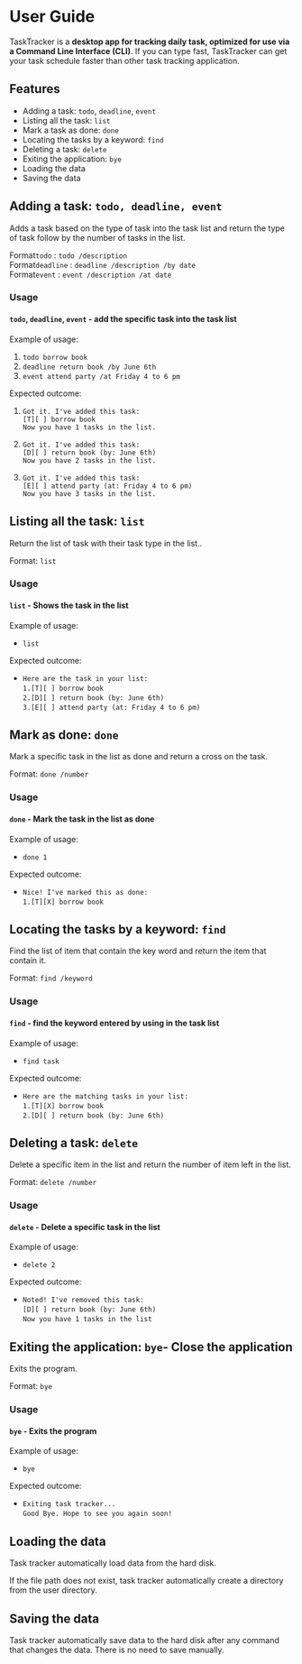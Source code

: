 # User Guide

TaskTracker is a **desktop app for tracking daily task, optimized for use 
via a Command Line Interface (CLI)**. If you can type fast, TaskTracker 
can get your task schedule faster than other task tracking application. 

## Features 
* Adding a task: `todo`, `deadline`, `event`
* Listing all the task: `list`
* Mark a task as done: `done`
* Locating the tasks by a keyword: `find`
* Deleting a task: `delete`
* Exiting the application: `bye`
* Loading the data
* Saving the data

## Adding a task: `todo, deadline, event`
Adds a task based on the type of task into the task list and return 
the type of task follow by the number of tasks in the list.

Format`todo` : `todo /description`\
Format`deadline` : `deadline /description /by date`\
Format`event` : `event /description /at date` 

### Usage

#### `todo`, `deadline`, `event` - add the specific task into the task list

Example of usage:

1. `todo borrow book`
2. `deadline return book /by June 6th`
3. `event attend party /at Friday 4 to 6 pm`

Expected outcome:

1. `Got it. I've added this task:`\
   `[T][ ] borrow book`\
   `Now you have 1 tasks in the list.`


2. `Got it. I've added this task:`\
   `[D][ ] return book (by: June 6th)`\
   `Now you have 2 tasks in the list.`


3. `Got it. I've added this task:`\
   `[E][ ] attend party (at: Friday 4 to 6 pm)`\
   `Now you have 3 tasks in the list.`

## Listing all the task: `list`
Return the list of task with their task type in the list..

Format: `list`

### Usage
#### `list` - Shows the task in the list

Example of usage:

* `list`

Expected outcome:

* `Here are the task in your list:`\
  `1.[T][ ] borrow book`\
  `2.[D][ ] return book (by: June 6th)`\
  `3.[E][ ] attend party (at: Friday 4 to 6 pm)`
    

## Mark as done: `done`
Mark a specific task in the list as done and return a cross on the task.

Format: `done /number`

### Usage
#### `done` - Mark the task in the list as done

Example of usage:

* `done 1`

Expected outcome:

* `Nice! I've marked this as done:`\
  `1.[T][X] borrow book`

## Locating the tasks by a keyword: `find`
Find the list of item that contain the key word and return the item that contain it.

Format: `find /keyword`

### Usage
#### `find` - find the keyword entered by using in the task list

Example of usage:

* `find task`

Expected outcome:

* `Here are the matching tasks in your list:`\
  `1.[T][X] borrow book`\
  `2.[D][ ] return book (by: June 6th)`

## Deleting a task: `delete`
Delete a specific item in the list and return the number of item left in the list.

Format: `delete /number`

### Usage
#### `delete` - Delete a specific task in the list

Example of usage:

* `delete 2`

Expected outcome:

* `Noted! I've removed this task:`\
  `[D][ ] return book (by: June 6th)`\
  `Now you have 1 tasks in the list`

## Exiting the application: `bye`- Close the application
Exits the program.

Format: `bye`

### Usage
#### `bye` - Exits the program

Example of usage:

* `bye`

Expected outcome:

* `Exiting task tracker...`\
  `Good Bye. Hope to see you again soon!`
    
## Loading the data
Task tracker automatically load data from the hard disk.

If the file path does not exist, task tracker automatically create a directory
from the user directory.

## Saving the data
Task tracker automatically save data to the hard disk after 
any command that changes the data. There is no need to save manually.
